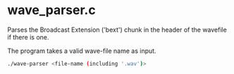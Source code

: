 # wave_parser.c

Parses the Broadcast Extension ('bext') chunk in the header of the wavefile if there is one. 

The program takes a valid wave-file name as input. 

```bash
./wave-parser <file-name (including '.wav')>

